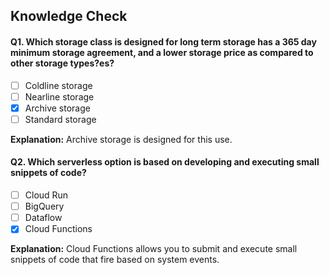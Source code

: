 ## Knowledge Check

#### Q1. Which storage class is designed for long term storage has a 365 day minimum storage agreement, and a lower storage price as compared to other storage types?es?

- [ ] Coldline storage
- [ ] Nearline storage
- [x] Archive storage
- [ ] Standard storage

**Explanation:** Archive storage is designed for this use.


#### Q2. Which serverless option is based on developing and executing small snippets of code?

- [ ] Cloud Run
- [ ] BigQuery
- [ ] Dataflow
- [x] Cloud Functions

**Explanation:** Cloud Functions allows you to submit and execute small snippets of code that fire based on system events.

